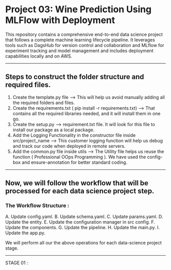 # Project 03: Wine Prediction Using MLFlow with Deployment

This repository contains a comprehensive end-to-end data science project that follows a complete machine learning lifecycle pipeline. It leverages tools such as DagsHub for version control and collaboration and MLflow for experiment tracking and model management and includes deployment capabilities locally and on AWS.

------------------------------------------------------------------------------------------------------------
## Steps to construct the folder structure and required files.

1. Create the template.py file --> This will help us avoid manually adding all the required folders and files.
2. Create the requirements.txt ( pip install -r requirements.txt) --> That contains all the required libraries needed, and it will install them in one go.
3. Create the setup.py --> requirement.txt file. It will look for this file to install our package as a local package.
4. Add the Logging Functionality in the constructor file inside src/project_name --> This customer logging function will help us debug and track our code when deployed in remote servers.
5. Add the common.py file inside utils --> The Utility file helps us reuse the function ( Professional OOps Programming ). We have used the config-box and ensure-annotation for better standard coding.

------------------------------------------------------------------------------------------------------------

## Now, we will follow the workflow that will be processed for each data science project step.

### The Workflow Structure :
A.  Update config.yaml.
B.  Update schema.yaml.
C.  Update params.yaml.
D.  Update the entity.
E.  Update the configuration manager in src config.
F.  Update the components.
G.  Update the pipeline. 
H.  Update the main.py.
I.  Update the app.py.

  We will perform all our the above operations for each data-science project stage.

------------------------------------------------------------------------------------------------------------

STAGE 01 :

